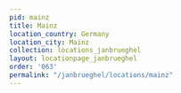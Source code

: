 ```yaml
---
pid: mainz
title: Mainz
location_country: Germany
location_city: Mainz
collection: locations_janbrueghel
layout: locationpage_janbrueghel
order: '063'
permalink: "/janbrueghel/locations/mainz"
---
```

